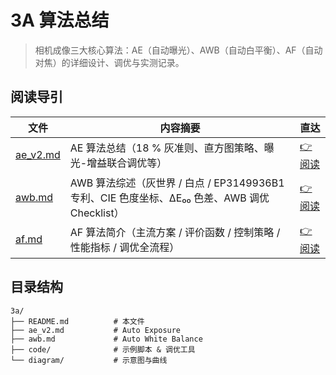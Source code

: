 # 3A 算法总结

> 相机成像三大核心算法：AE（自动曝光）、AWB（自动白平衡）、AF（自动对焦）的详细设计、调优与实测记录。

## 阅读导引

| 文件 | 内容摘要 | 直达 |
|---|---|---|
| [ae_v2.md](./ae_v2.md) | AE 算法总结（18 % 灰准则、直方图策略、曝光-增益联合调优等） | [👉 阅读](./ae_v2.md) |
| [awb.md](./awb.md) | AWB 算法综述（灰世界 / 白点 / EP3149936B1 专利、CIE 色度坐标、ΔE₀₀ 色差、AWB 调优 Checklist） | [👉 阅读](./awb.md) |
| [af.md](./af.md) | AF 算法简介（主流方案 / 评价函数 / 控制策略 / 性能指标 / 调优全流程） | [👉 阅读](./af.md) |

## 目录结构

```text
3a/
├── README.md          # 本文件
├── ae_v2.md           # Auto Exposure
├── awb.md             # Auto White Balance
├── code/              # 示例脚本 & 调优工具
└── diagram/           # 示意图与曲线
